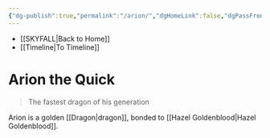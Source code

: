 ```yaml
---
{"dg-publish":true,"permalink":"/arion/","dgHomeLink":false,"dgPassFrontmatter":false}
---
```


- [[SKYFALL|Back to Home]]
- [[Timeline|To Timeline]]

# Arion the Quick
>The fastest dragon of his generation

Arion is a golden [[Dragon|dragon]], bonded to [[Hazel Goldenblood|Hazel Goldenblood]].

